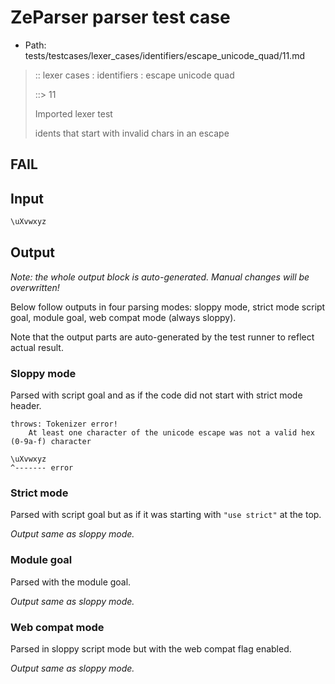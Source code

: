 # ZeParser parser test case

- Path: tests/testcases/lexer_cases/identifiers/escape_unicode_quad/11.md

> :: lexer cases : identifiers : escape unicode quad
>
> ::> 11
>
> Imported lexer test
>
> idents that start with invalid chars in an escape

## FAIL

## Input

`````js
\uXvwxyz
`````

## Output

_Note: the whole output block is auto-generated. Manual changes will be overwritten!_

Below follow outputs in four parsing modes: sloppy mode, strict mode script goal, module goal, web compat mode (always sloppy).

Note that the output parts are auto-generated by the test runner to reflect actual result.

### Sloppy mode

Parsed with script goal and as if the code did not start with strict mode header.

`````
throws: Tokenizer error!
    At least one character of the unicode escape was not a valid hex (0-9a-f) character

\uXvwxyz
^------- error
`````

### Strict mode

Parsed with script goal but as if it was starting with `"use strict"` at the top.

_Output same as sloppy mode._

### Module goal

Parsed with the module goal.

_Output same as sloppy mode._

### Web compat mode

Parsed in sloppy script mode but with the web compat flag enabled.

_Output same as sloppy mode._
